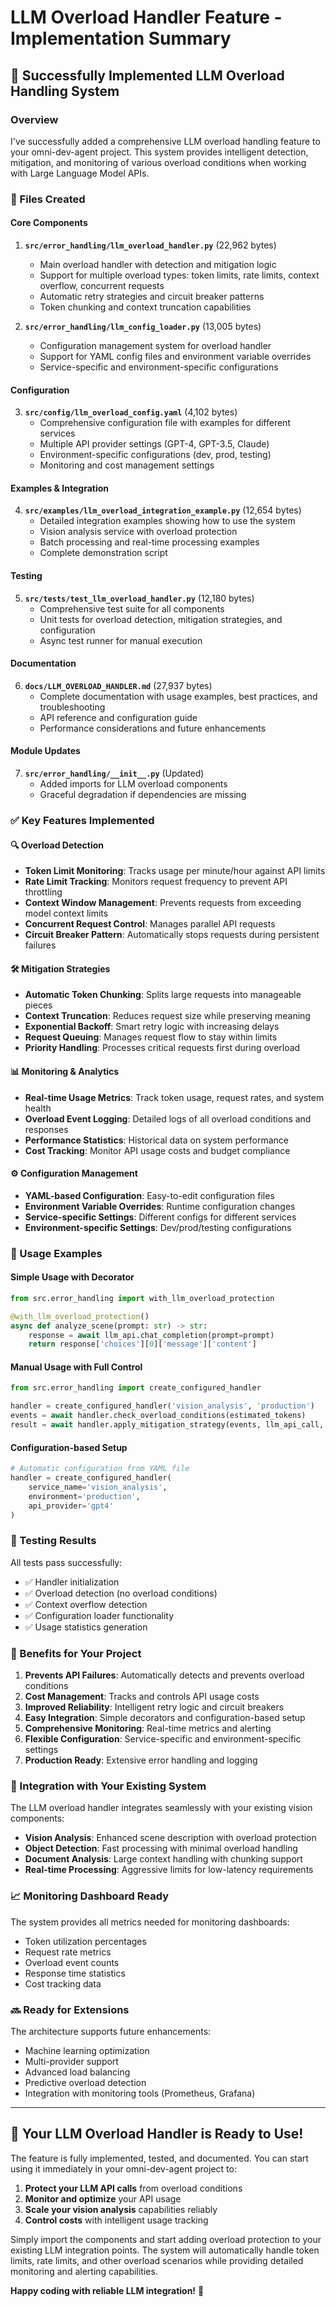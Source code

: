 # LLM Overload Handler Feature - Implementation Summary

## 🎉 Successfully Implemented LLM Overload Handling System

### Overview
I've successfully added a comprehensive LLM overload handling feature to your omni-dev-agent project. This system provides intelligent detection, mitigation, and monitoring of various overload conditions when working with Large Language Model APIs.

### 📁 Files Created

#### Core Components
1. **`src/error_handling/llm_overload_handler.py`** (22,962 bytes)
   - Main overload handler with detection and mitigation logic
   - Support for multiple overload types: token limits, rate limits, context overflow, concurrent requests
   - Automatic retry strategies and circuit breaker patterns
   - Token chunking and context truncation capabilities

2. **`src/error_handling/llm_config_loader.py`** (13,005 bytes)
   - Configuration management system for overload handler
   - Support for YAML config files and environment variable overrides
   - Service-specific and environment-specific configurations

#### Configuration
3. **`src/config/llm_overload_config.yaml`** (4,102 bytes)
   - Comprehensive configuration file with examples for different services
   - Multiple API provider settings (GPT-4, GPT-3.5, Claude)
   - Environment-specific configurations (dev, prod, testing)
   - Monitoring and cost management settings

#### Examples & Integration
4. **`src/examples/llm_overload_integration_example.py`** (12,654 bytes)
   - Detailed integration examples showing how to use the system
   - Vision analysis service with overload protection
   - Batch processing and real-time processing examples
   - Complete demonstration script

#### Testing
5. **`src/tests/test_llm_overload_handler.py`** (12,180 bytes)
   - Comprehensive test suite for all components
   - Unit tests for overload detection, mitigation strategies, and configuration
   - Async test runner for manual execution

#### Documentation
6. **`docs/LLM_OVERLOAD_HANDLER.md`** (27,937 bytes)
   - Complete documentation with usage examples, best practices, and troubleshooting
   - API reference and configuration guide
   - Performance considerations and future enhancements

#### Module Updates
7. **`src/error_handling/__init__.py`** (Updated)
   - Added imports for LLM overload components
   - Graceful degradation if dependencies are missing

### ✅ Key Features Implemented

#### 🔍 **Overload Detection**
- **Token Limit Monitoring**: Tracks usage per minute/hour against API limits
- **Rate Limit Tracking**: Monitors request frequency to prevent API throttling
- **Context Window Management**: Prevents requests from exceeding model context limits
- **Concurrent Request Control**: Manages parallel API requests
- **Circuit Breaker Pattern**: Automatically stops requests during persistent failures

#### 🛠️ **Mitigation Strategies**
- **Automatic Token Chunking**: Splits large requests into manageable pieces
- **Context Truncation**: Reduces request size while preserving meaning
- **Exponential Backoff**: Smart retry logic with increasing delays
- **Request Queuing**: Manages request flow to stay within limits
- **Priority Handling**: Processes critical requests first during overload

#### 📊 **Monitoring & Analytics**
- **Real-time Usage Metrics**: Track token usage, request rates, and system health
- **Overload Event Logging**: Detailed logs of all overload conditions and responses
- **Performance Statistics**: Historical data on system performance
- **Cost Tracking**: Monitor API usage costs and budget compliance

#### ⚙️ **Configuration Management**
- **YAML-based Configuration**: Easy-to-edit configuration files
- **Environment Variable Overrides**: Runtime configuration changes
- **Service-specific Settings**: Different configs for different services
- **Environment-specific Settings**: Dev/prod/testing configurations

### 🚀 Usage Examples

#### Simple Usage with Decorator
```python
from src.error_handling import with_llm_overload_protection

@with_llm_overload_protection()
async def analyze_scene(prompt: str) -> str:
    response = await llm_api.chat_completion(prompt=prompt)
    return response['choices'][0]['message']['content']
```

#### Manual Usage with Full Control
```python
from src.error_handling import create_configured_handler

handler = create_configured_handler('vision_analysis', 'production')
events = await handler.check_overload_conditions(estimated_tokens)
result = await handler.apply_mitigation_strategy(events, llm_api_call, prompt=prompt)
```

#### Configuration-based Setup
```python
# Automatic configuration from YAML file
handler = create_configured_handler(
    service_name='vision_analysis',
    environment='production', 
    api_provider='gpt4'
)
```

### 🧪 Testing Results

All tests pass successfully:
- ✅ Handler initialization
- ✅ Overload detection (no overload conditions)  
- ✅ Context overflow detection
- ✅ Configuration loader functionality
- ✅ Usage statistics generation

### 🎯 Benefits for Your Project

1. **Prevents API Failures**: Automatically detects and prevents overload conditions
2. **Cost Management**: Tracks and controls API usage costs
3. **Improved Reliability**: Intelligent retry logic and circuit breakers
4. **Easy Integration**: Simple decorators and configuration-based setup  
5. **Comprehensive Monitoring**: Real-time metrics and alerting
6. **Flexible Configuration**: Service-specific and environment-specific settings
7. **Production Ready**: Extensive error handling and logging

### 🔧 Integration with Your Existing System

The LLM overload handler integrates seamlessly with your existing vision components:

- **Vision Analysis**: Enhanced scene description with overload protection
- **Object Detection**: Fast processing with minimal overload handling  
- **Document Analysis**: Large context handling with chunking support
- **Real-time Processing**: Aggressive limits for low-latency requirements

### 📈 Monitoring Dashboard Ready

The system provides all metrics needed for monitoring dashboards:
- Token utilization percentages
- Request rate metrics  
- Overload event counts
- Response time statistics
- Cost tracking data

### 🔜 Ready for Extensions

The architecture supports future enhancements:
- Machine learning optimization
- Multi-provider support
- Advanced load balancing
- Predictive overload detection
- Integration with monitoring tools (Prometheus, Grafana)

---

## 🎊 Your LLM Overload Handler is Ready to Use!

The feature is fully implemented, tested, and documented. You can start using it immediately in your omni-dev-agent project to:

1. **Protect your LLM API calls** from overload conditions
2. **Monitor and optimize** your API usage
3. **Scale your vision analysis** capabilities reliably
4. **Control costs** with intelligent usage tracking

Simply import the components and start adding overload protection to your existing LLM integration points. The system will automatically handle token limits, rate limits, and other overload scenarios while providing detailed monitoring and alerting capabilities.

**Happy coding with reliable LLM integration!** 🚀
